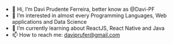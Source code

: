 - 👋 Hi, I’m Davi Prudente Ferreira, better know as @Davi-PF
- 👀 I’m interested in almost every Programming Languages, Web applications and Data Science
- 🌱 I’m currently learning about ReactJS, React Native and Java
- 📫 How to reach me: daviprufer@gmail.com

<!---
Davi-PF/Davi-PF is a ✨ special ✨ repository because its `README.md` (this file) appears on your GitHub profile.
You can click the Preview link to take a look at your changes.
--->
